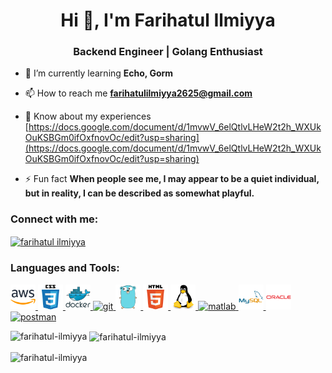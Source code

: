 <h1 align="center">Hi 👋, I'm Farihatul Ilmiyya</h1>
<h3 align="center">Backend Engineer | Golang Enthusiast</h3>

- 🌱 I’m currently learning **Echo, Gorm**

- 📫 How to reach me **farihatulilmiyya2625@gmail.com**

- 📄 Know about my experiences [https://docs.google.com/document/d/1mvwV_6elQtlvLHeW2t2h_WXUkOuKSBGm0ifOxfnovOc/edit?usp=sharing](https://docs.google.com/document/d/1mvwV_6elQtlvLHeW2t2h_WXUkOuKSBGm0ifOxfnovOc/edit?usp=sharing)

- ⚡ Fun fact **When people see me, I may appear to be a quiet individual, but in reality, I can be described as somewhat playful.**

<h3 align="left">Connect with me:</h3>
<p align="left">
<a href="https://linkedin.com/in/farihatul ilmiyya" target="blank"><img align="center" src="https://raw.githubusercontent.com/rahuldkjain/github-profile-readme-generator/master/src/images/icons/Social/linked-in-alt.svg" alt="farihatul ilmiyya" height="30" width="40" /></a>
</p>

<h3 align="left">Languages and Tools:</h3>
<p align="left"> <a href="https://aws.amazon.com" target="_blank" rel="noreferrer"> <img src="https://raw.githubusercontent.com/devicons/devicon/master/icons/amazonwebservices/amazonwebservices-original-wordmark.svg" alt="aws" width="40" height="40"/> </a> <a href="https://www.w3schools.com/css/" target="_blank" rel="noreferrer"> <img src="https://raw.githubusercontent.com/devicons/devicon/master/icons/css3/css3-original-wordmark.svg" alt="css3" width="40" height="40"/> </a> <a href="https://www.docker.com/" target="_blank" rel="noreferrer"> <img src="https://raw.githubusercontent.com/devicons/devicon/master/icons/docker/docker-original-wordmark.svg" alt="docker" width="40" height="40"/> </a> <a href="https://git-scm.com/" target="_blank" rel="noreferrer"> <img src="https://www.vectorlogo.zone/logos/git-scm/git-scm-icon.svg" alt="git" width="40" height="40"/> </a> <a href="https://golang.org" target="_blank" rel="noreferrer"> <img src="https://raw.githubusercontent.com/devicons/devicon/master/icons/go/go-original.svg" alt="go" width="40" height="40"/> </a> <a href="https://www.w3.org/html/" target="_blank" rel="noreferrer"> <img src="https://raw.githubusercontent.com/devicons/devicon/master/icons/html5/html5-original-wordmark.svg" alt="html5" width="40" height="40"/> </a> <a href="https://www.linux.org/" target="_blank" rel="noreferrer"> <img src="https://raw.githubusercontent.com/devicons/devicon/master/icons/linux/linux-original.svg" alt="linux" width="40" height="40"/> </a> <a href="https://www.mathworks.com/" target="_blank" rel="noreferrer"> <img src="https://upload.wikimedia.org/wikipedia/commons/2/21/Matlab_Logo.png" alt="matlab" width="40" height="40"/> </a> <a href="https://www.mysql.com/" target="_blank" rel="noreferrer"> <img src="https://raw.githubusercontent.com/devicons/devicon/master/icons/mysql/mysql-original-wordmark.svg" alt="mysql" width="40" height="40"/> </a> <a href="https://www.oracle.com/" target="_blank" rel="noreferrer"> <img src="https://raw.githubusercontent.com/devicons/devicon/master/icons/oracle/oracle-original.svg" alt="oracle" width="40" height="40"/> </a> <a href="https://postman.com" target="_blank" rel="noreferrer"> <img src="https://www.vectorlogo.zone/logos/getpostman/getpostman-icon.svg" alt="postman" width="40" height="40"/> </a> </p>

<p><img align="left" src="https://github-readme-stats.vercel.app/api/top-langs?username=farihatul-ilmiyya&show_icons=true&locale=en&layout=compact" alt="farihatul-ilmiyya" /></p>

<p>&nbsp;<img align="center" src="https://github-readme-stats.vercel.app/api?username=farihatul-ilmiyya&show_icons=true&locale=en" alt="farihatul-ilmiyya" /></p>

<p><img align="center" src="https://github-readme-streak-stats.herokuapp.com/?user=farihatul-ilmiyya&" alt="farihatul-ilmiyya" /></p>
